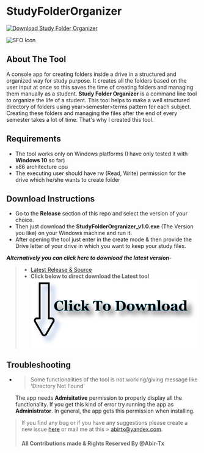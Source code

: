 # StudyFolderOrganizer

[![Download Study Folder Organizer](https://img.shields.io/sourceforge/dm/studyfolderorganizer.svg)](https://sourceforge.net/projects/studyfolderorganizer/files/latest/download)

![SFO Icon](https://raw.githubusercontent.com/Abir-Tx/StudyFolderOrganizer/main/res/SFO_v2.ico)

## About The Tool 
A console app for creating folders inside a drive in a structured and organized way for study purpose. It creates all the folders based on the user input at once so this saves the time of creating folders and managing them manually as a student. **Study Folder Organizer** is a command line tool to organize the life of a student. This tool helps to make a well structured directory of folders using year>semester>terms pattern for each subject. Creating these folders and managing the files after the end of every semester takes a lot of time. That's why I created this tool.

## Requirements
- The tool works only on Windows platforms (I have only tested it with **Windows 10** so far)
- x86 architecture cpu
- The executing user should have rw (Read, Write) permission for the drive which he/she wants to create folder

## Download Instructions
* Go to the **Release** section of this repo and select the version of your choice.
* Then just download the **StudyFolderOrgranizer_v1.0.exe** (The Version you like) on your Windows machine and run it.
* After opening the tool just enter in the create mode & then provide the Drive letter of your drive in which you want to keep your study files.


***Alternatively you can click here to download the latest version***-
> - [Latest Release & Source ](https://github.com/Abir-Tx/StudyFolderOrganizer/releases/latest)
> - **Click below to direct download the Latest tool**
> [![Download Now](https://github.com/Abir-Tx/StudyFolderOrganizer/blob/main/etc/SFO%20Readme%20Download%20Logo.png?raw=true)](https://github.com/Abir-Tx/StudyFolderOrganizer/releases/download/v2.0.0/StudyFolderOrgranizer_v2.0.0.zip)


## Troubleshooting
* > Some functionalities of the tool is not working/giving message like 'Directory Not Found'
    
    The app needs **Admisitative** permission to properly display all the functionality. If you get this kind of error try running the app as **Administrator**. In general, the app gets this permission when installing.



> If you find any bug or if you have any suggestions please create a new issue [here](https://github.com/Abir-Tx/StudyFolderOrganizer/issues/new/choose) or mail me at this >
> <abirtx@yandex.com>.
> #### All Contributions made & Rights Reserved By @Abir-Tx 

